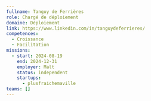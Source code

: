 ```yaml
---
fullname: Tanguy de Ferrières
role: Chargé de déploiement
domaine: Déploiement
link: https://www.linkedin.com/in/tanguydeferrieres/
competences:
  - Croissance
  - Facilitation
missions:
  - start: 2024-08-19
    end: 2024-12-31
    employer: Malt
    status: independent
    startups:
      - plusfraichemaville
teams: []
---
```

 